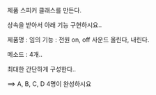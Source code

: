 
제품 스피커 클래스를 만든다.

상속을 받아서 아래 기능 구현하시요..

제품명 : 임의
기능 : 전원 on, off
      사운드 올린다, 내린다.

메소드 : 4개..

최대한 간단하게 구성한다..

==> A, B, C, D  4명이 완성하시요